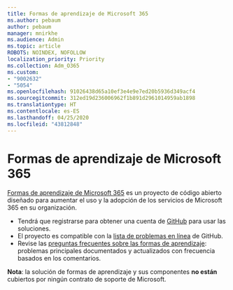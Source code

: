 ```yaml
---
title: Formas de aprendizaje de Microsoft 365
ms.author: pebaum
author: pebaum
manager: mnirkhe
ms.audience: Admin
ms.topic: article
ROBOTS: NOINDEX, NOFOLLOW
localization_priority: Priority
ms.collection: Adm_O365
ms.custom:
- "9002632"
- "5054"
ms.openlocfilehash: 91026438d65a10ef3e4e9e7ed20b5936d349acf4
ms.sourcegitcommit: 312ed19d236006962f1b891d2961014959ab1898
ms.translationtype: HT
ms.contentlocale: es-ES
ms.lasthandoff: 04/25/2020
ms.locfileid: "43812848"
---
```

# <a name="microsoft-365-learning-pathways"></a>Formas de aprendizaje de Microsoft 365

[Formas de aprendizaje de Microsoft 365](https://docs.microsoft.com/office365/customlearning/) es un proyecto de código abierto diseñado para aumentar el uso y la adopción de los servicios de Microsoft 365 en su organización.

- Tendrá que registrarse para obtener una cuenta de [GitHub](http://aka.ms/joingithub) para usar las soluciones.
- El proyecto es compatible con la [lista de problemas en línea](https://aka.ms/CustomLearningHelp) de GitHub.
- Revise las [preguntas frecuentes sobre las formas de aprendizaje](https://docs.microsoft.com/office365/customlearning/faq): problemas principales documentados y actualizados con frecuencia basados en los comentarios.

**Nota**: la solución de formas de aprendizaje y sus componentes **no están** cubiertos por ningún contrato de soporte de Microsoft.
